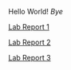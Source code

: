 Hello World!
*Bye*

[Lab Report 1](https://asdacdsfca.github.io/cse15l-lab-reports/lab-report-1-week-0.html)

[Lab Report 2](https://asdacdsfca.github.io/cse15l-lab-reports/lab02.html)

[Lab Report 3](https://asdacdsfca.github.io/cse15l-lab-reports/lab03.html)

